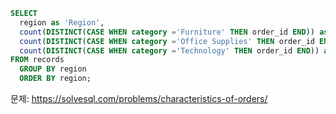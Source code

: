 ```sql
SELECT
  region as 'Region',
  count(DISTINCT(CASE WHEN category ='Furniture' THEN order_id END)) as 'Furniture',
  count(DISTINCT(CASE WHEN category ='Office Supplies' THEN order_id END)) as 'Office Supplies',
  count(DISTINCT(CASE WHEN category ='Technology' THEN order_id END)) as 'Technology'
FROM records
  GROUP BY region
  ORDER BY region;
```

문제: https://solvesql.com/problems/characteristics-of-orders/
